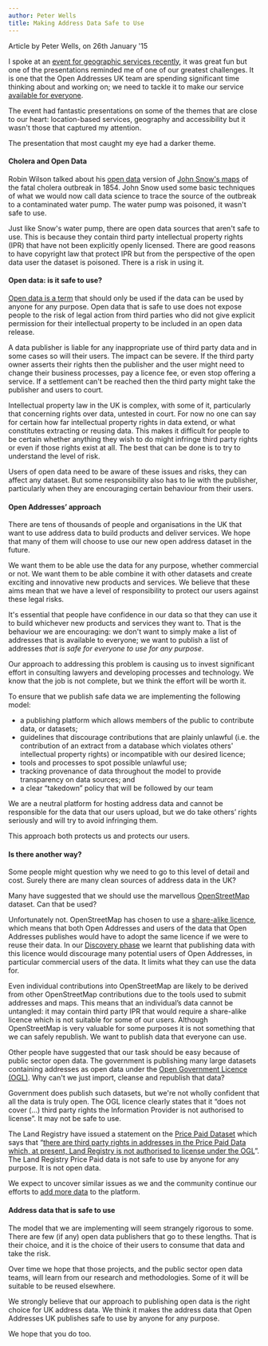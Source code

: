 ```yaml
---
author: Peter Wells
title: Making Address Data Safe to Use
---
```


<div class="content-meta">Article by Peter Wells, on 26th January '15</div>

I spoke at an [event for geographic services recently](http://geomobldn.org/post/102358677210/first-geomob-of-2015-13th-january-back-at-ucl), it was great fun but one of the presentations reminded me of one of our greatest challenges. It is one that the Open Addresses UK team are spending significant time thinking about and working on; we need to tackle it to make our service [available for everyone](https://alpha.openaddressesuk.org/about/vision).

The event had fantastic presentations on some of the themes that are close to our heart: location-based services, geography and accessibility but it wasn't those that captured my attention.

The presentation that most caught my eye had a darker theme.

#### Cholera and Open Data

Robin Wilson talked about his [open data](http://blog.rtwilson.com/john-snows-cholera-data-in-more-formats/) version of [John Snow's maps](http://en.wikipedia.org/wiki/John_Snow_(physician)#Cholera) of the fatal cholera outbreak in 1854. John Snow used some basic techniques of what we would now call data science to trace the source of the outbreak to a contaminated water pump. The water pump was poisoned, it wasn't safe to use.

Just like Snow's water pump, there are open data sources that aren't safe to use. This is because they contain third party intellectual property rights (IPR) that have not been explicitly openly licensed. There are good reasons to have copyright law that protect IPR but from the perspective of the open data user the dataset is poisoned. There is a risk in using it.

#### Open data: is it safe to use?

[Open data is a term](http://opendefinition.org/) that should only be used if the data can be used by anyone for any purpose. Open data that is safe to use does not expose people to the risk of legal action from third parties who did not give explicit permission for their intellectual property to be included in an open data release.

A data publisher is liable for any inappropriate use of third party data and in some cases so will their users. The impact can be severe. If the third party owner asserts their rights then the publisher and the user might need to change their business processes, pay a licence fee, or even stop offering a service. If a settlement can't be reached then the third party might take the publisher and users to court.

Intellectual property law in the UK is complex, with some of it, particularly that concerning rights over data, untested in court. For now no one can say for certain how far intellectual property rights in data extend, or what constitutes extracting or reusing data. This makes it difficult for people to be certain whether anything they wish to do might infringe third party rights or even if those rights exist at all. The best that can be done is to try to understand the level of risk.

Users of open data need to be aware of these issues and risks, they can affect any dataset. But some responsibility also has to lie with the publisher, particularly when they are encouraging certain behaviour from their users.

#### Open Addresses’ approach

There are tens of thousands of people and organisations in the UK that want to use address data to build products and deliver services. We hope that many of them will choose to use our new open address dataset in the future.

We want them to be able use the data for any purpose, whether commercial or not. We want them to be able combine it with other datasets and create exciting and innovative new products and services. We believe that these aims mean that we have a level of responsibility to protect our users against these legal risks.

It's essential that people have confidence in our data so that they can use it to build whichever new products and services they want to. That is the behaviour we are encouraging: we don't want to simply make a list of addresses that is available to everyone; we want to publish a list of addresses *that is safe for everyone to use for any purpose*.

Our approach to addressing this problem is causing us to invest significant effort in consulting lawyers and developing processes and technology. We know that the job is not complete, but we think the effort will be worth it.

To ensure that we publish safe data we are implementing the following model:

* a publishing platform which allows members of the public to contribute data, or datasets;
* guidelines that discourage contributions that are plainly unlawful (i.e. the contribution of an extract from a database which violates others' intellectual property rights) or incompatible with our desired licence;
* tools and processes to spot possible unlawful use;
* tracking provenance of data throughout the model to provide transparency on data sources; and
* a clear “takedown” policy that will be followed by our team

We are a neutral platform for hosting address data and cannot be responsible for the data that our users upload, but we do take others’ rights seriously and will try to avoid infringing them.

This approach both protects us and protects our users.

#### Is there another way?

Some people might question why we need to go to this level of detail and cost. Surely there are many clean sources of address data in the UK?

Many have suggested that we should use the marvellous [OpenStreetMap](http://www.openstreetmap.org/#map=5/51.500/-0.100) dataset. Can that be used?

Unfortunately not. OpenStreetMap has chosen to use a [share-alike licence](http://www.openstreetmap.org/copyright), which means that both Open Addresses and users of the data that Open Addresses publishes would have to adopt the same licence if we were to reuse their data. In our [Discovery phase](http://theodi.org/blog/the-open-addresses-symposium) we learnt that publishing data with this licence would discourage many potential users of Open Addresses, in particular commercial users of the data. It limits what they can use the data for. 

Even individual contributions into OpenStreetMap are likely to be derived from other OpenStreetMap contributions due to the tools used to submit addresses and maps. This means that an individual’s data cannot be untangled: it may contain third party IPR that would require a share-alike licence which is not suitable for some of our users. Although OpenStreetMap is very valuable for some purposes it is not something that we can safely republish. We want to publish data that everyone can use.

Other people have suggested that our task should be easy because of public sector open data. The government is publishing many large datasets containing addresses as open data under the [Open Government Licence (OGL)](http://www.nationalarchives.gov.uk/doc/open-government-licence/version/3/). Why can't we just import, cleanse and republish that data?

Government does publish such datasets, but we're not wholly confident that all the data is truly open. The OGL licence clearly states that it “does not cover (...) third party rights the Information Provider is not authorised to license”. It may not be safe to use.

The Land Registry have issued a statement on the [Price Paid Dataset](https://www.gov.uk/government/collections/price-paid-data) which says that “[there are third party rights in addresses in the Price Paid Data which, at present, Land Registry is not authorised to license under the OGL](http://mapgubbins.tumblr.com/post/107499166390/it-was-all-a-dream-land-registrys-price-paid)”. The Land Registry Price Paid data is not safe to use by anyone for any purpose. It is not open data.

We expect to uncover similar issues as we and the community continue our efforts to [add more data](https://alpha.openaddressesuk.org/about/addingdata) to the platform.

#### Address data that is safe to use

The model that we are implementing will seem strangely rigorous to some. There are few (if any) open data publishers that go to these lengths. That is their choice, and it is the choice of their users to consume that data and take the risk. 

Over time we hope that those projects, and the public sector open data teams, will learn from our research and methodologies. Some of it will be suitable to be reused elsewhere.

We strongly believe that our approach to publishing open data is the right choice for UK address data. We think it makes the address data that Open Addresses UK publishes safe to use by anyone for any purpose.

We hope that you do too.

